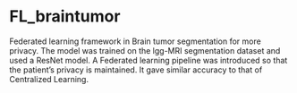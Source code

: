 # FL_braintumor
Federated learning framework in Brain tumor segmentation for more privacy. The model was trained on the lgg-MRI
segmentation dataset and used a ResNet model. A Federated learning pipeline was introduced so that the patient’s privacy
is maintained. It gave similar accuracy to that of Centralized Learning.
